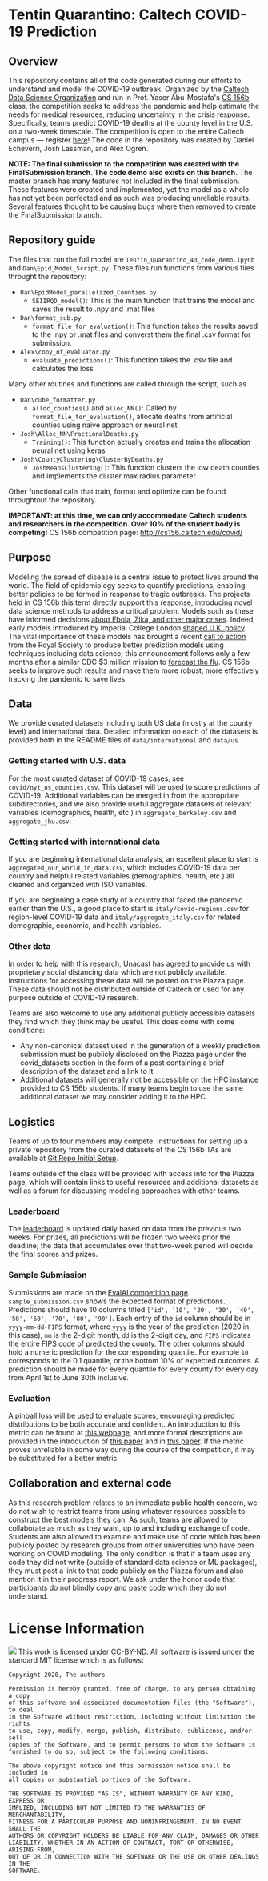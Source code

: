 # Tentin Quarantino: Caltech COVID-19 Prediction

## Overview
This repository contains all of the code generated during our efforts to
understand and model the COVID-19 outbreak. Organized by the
[Caltech Data Science Organization](http://datascience.caltech.edu/) and run in Prof.
Yaser Abu-Mostafa's [CS 156b](http://cs156.caltech.edu/) class, the competition seeks to
address the pandemic and help estimate the needs for medical resources, reducing uncertainty
in the crisis response. Specifically, teams predict COVID-19 deaths at the county level in
the U.S. on a two-week timescale. The competition is open to the entire Caltech campus — register [here](https://docs.google.com/forms/d/e/1FAIpQLSeq5ncLFDATIefqU--68OlSQ4pCae-Gww1ZQuf2T-mIZ2f9ng/viewform?usp=sf_link)! The code in the repository was created by 
Daniel Echeverri, Josh Lassman, and Alex Ogren.

**NOTE: The final submission to the competition was created with the FinalSubmission branch. The code demo also exists on this branch.**
The master branch has many features not included in the final submission. These features were created and implemented, yet the model as 
a whole has not yet been perfected and as such was producing unreliable results. Several features thought to be causing bugs where then removed 
to create the FinalSubmission branch.

## Repository guide
The files that run the full model are `Tentin_Quarantino_43_code_demo.ipynb` and `Dan\Epid_Model_Script.py`. These files run functions from various files throught the repository:
* `Dan\EpidModel_parallelized_Counties.py`
    * `SEIIRQD_model()`: This is the main function that trains the model and saves the result to .npy and .mat files
* `Dan\format_sub.py`
    * `format_file_for_evaluation()`: This function takes the results saved to the .npy or .mat files and converst them the final .csv format for submission. 
* `Alex\copy_of_evaluator.py`
    * `evaluate_predictions()`: This function takes the .csv file and calculates the loss

Many other routines and functions are called through the script, such as
* `Dan\cube_formatter.py`
    * `alloc_counties()` and `alloc_NN()`: Called by `format_file_for_evaluation()`, allocate deaths from artificial counties using naive approach or neural net
* `Josh\Alloc_NN\FractionalDeaths.py`
    * `Training()`: This function actually creates and trains the allocation neural net using keras
*  `Josh\CountyClustering\ClusterByDeaths.py`
    * `JoshMeansClustering()`: This function clusters the low death counties and implements the cluster max radius parameter

Other functional calls that train, format and optimize can be found throughtout the repository. 



**IMPORTANT: at this time, we can only accommodate Caltech students and researchers in the competition. Over 10% of the student body is competing!**
CS 156b competition page: http://cs156.caltech.edu/covid/

## Purpose

Modeling the spread of disease is a central issue to protect lives around the world. The field of epidemiology seeks to 
quantify predictions, enabling better policies to be formed in response to tragic outbreaks. The projects
held in CS 156b this term directly support this response, introducing novel data science methods to address
a critical problem. Models such as these have informed decisions [about Ebola, Zika, and other major
crises](https://www.npr.org/sections/health-shots/2020/03/04/811146915/how-computer-modeling-of-covid-19s-spread-could-help-fight-the-virus). Indeed, early models introduced by Imperial College London [shaped U.K. policy](https://www.sciencemag.org/news/2020/03/mathematics-life-and-death-how-disease-models-shape-national-shutdowns-and-other). The vital
importance of these models has brought a recent [call to action](https://epcced.github.io/ramp/) from the Royal Society to produce
better prediction models using techniques including data science; this announcement follows only a few months after a similar CDC $3 million mission to [forecast the flu](https://www.wsj.com/articles/scientists-crunch-data-to-predict-how-many-people-will-get-coronavirus-11584479851).
CS 156b seeks to improve such results and make them more robust, more effectively tracking the pandemic to
save lives.

## Data

We provide curated datasets including both US data (mostly at the county level) and international data. Detailed information on each of the datasets is provided both in the README files of `data/international` and `data/us`.

### Getting started with U.S. data

For the most curated dataset of COVID-19 cases, see `covid/nyt_us_counties.csv`. This dataset will be used to score predictions of COVID-19. Additional variables can be merged in from the appropriate subdirectories, and we also provide useful aggregate datasets of relevant variables (demographics, health, etc.) in `aggregate_berkeley.csv` and `aggregate_jhu.csv`.

### Getting started with international data
If you are beginning international data analysis, an excellent place to start is `aggregated_our_world_in_data.csv`, which includes COVID-19 data per country and helpful related variables (demographics, health, etc.) all cleaned and organized with ISO variables.

If you are beginning a case study of a country that faced the pandemic earlier than the U.S., a good place to start is `italy/covid-regions.csv` for region-level COVID-19 data and `italy/aggregate_italy.csv` for related demographic, economic, and health variables.

### Other data

In order to help with this research, Unacast has agreed to provide us with proprietary social distancing data which are not publicly available. Instructions for accessing these data will be posted on the Piazza page. These data should not be distributed outside of Caltech or used for any purpose outside of COVID-19 research.

Teams are also welcome to use any additional publicly accessible datasets they find which they think may be useful. This does come with some conditions:
* Any non-canonical dataset used in the generation of a weekly prediction submission must be publicly disclosed on the Piazza page under the covid_datasets section in the form of a post containing a brief description of the dataset and a link to it.
* Additional datasets will generally not be accessible on the HPC instance provided to CS 156b students. If many teams begin to use the same additional dataset we may consider adding it to the HPC.


## Logistics

Teams of up to four members may compete. Instructions for setting up a private repository from the curated datasets of the CS 156b TAs are available at [Git Repo Initial Setup](https://docs.google.com/document/d/1l2QBnAZp54fhLm-oFgD6_9dBO-1exE8K_-mE_FeQ90A/edit?usp=sharing).

Teams outside of the class will be provided with access info for the Piazza page, which will contain links to useful resources and additional datasets as well as a forum for discussing modeling approaches with other teams.

### Leaderboard

The [leaderboard](http://datascience.caltech.edu/covid/leaderboard.html) is updated daily based on data from the previous two weeks. For prizes, all predictions will be frozen two weeks prior the deadline; the data that accumulates over that two-week period will decide the final scores and prizes.

### Sample Submission

Submissions are made on the [EvalAI competition page](https://evalai.cloudcv.org/web/challenges/challenge-page/582/overview). `sample_submission.csv` shows the expected format of predictions. Predictions should have 10 columns titled ``['id', '10', '20', '30', '40', '50', '60', '70', '80', '90']``. Each entry of the `id` column should be in `yyyy-mm-dd-FIPS` format, where `yyyy` is the year of the prediction (2020 in this case), `mm` is the 2-digit month, `dd` is the 2-digit day, and `FIPS` indicates the entire FIPS code of predicted the county. The other columns should hold a numeric prediction for the corresponding quantile. For example `10` corresponds to the 0.1 quantile, or the bottom 10% of expected outcomes. A prediction should be made for every quantile for every county for every day from April 1st to June 30th inclusive. 

### Evaluation

A pinball loss will be used to evaluate scores, encouraging predicted distributions to be both accurate and confident. An introduction to this metric can be found at [this webpage](https://www.lokad.com/pinball-loss-function-definition#Formula_0), and more formal descriptions are provided in the introduction of [this paper](https://projecteuclid.org/euclid.bj/1297173840) and in [this paper](http://www.lsta.upmc.fr/BIAU/bp.pdf). If the metric proves unreliable in some way during the course of the competition, it may be substituted for a better metric.

## Collaboration and external code

As this research problem relates to an immediate public health concern, we do not wish to restrict teams from using whatever resources possible to construct the best models they can. As such, teams are allowed to collaborate as much as they want, up to and including exchange of code. Students are also allowed to examine and make use of code which has been publicly posted by research groups from other universities who have been working on COVID modeling. The only condition is that if a team uses any code they did not write (outside of standard data science or ML packages), they must post a link to that code publicly on the Piazza forum and also mention it in their progress report. We ask under the honor code that participants do not blindly copy and paste code which they do not understand. 

# License Information

<img src="https://licensebuttons.net/l/by-nd/3.0/88x31.png"> This work is
licensed under [CC-BY-ND](https://creativecommons.org/licenses/by-nd/4.0/). All
software is issued under the standard MIT license which is as follows:

```
Copyright 2020, The authors

Permission is hereby granted, free of charge, to any person obtaining a copy
of this software and associated documentation files (the "Software"), to deal
in the Software without restriction, including without limitation the rights
to use, copy, modify, merge, publish, distribute, sublicense, and/or sell
copies of the Software, and to permit persons to whom the Software is
furnished to do so, subject to the following conditions:

The above copyright notice and this permission notice shall be included in
all copies or substantial portions of the Software.

THE SOFTWARE IS PROVIDED "AS IS", WITHOUT WARRANTY OF ANY KIND, EXPRESS OR
IMPLIED, INCLUDING BUT NOT LIMITED TO THE WARRANTIES OF MERCHANTABILITY,
FITNESS FOR A PARTICULAR PURPOSE AND NONINFRINGEMENT. IN NO EVENT SHALL THE
AUTHORS OR COPYRIGHT HOLDERS BE LIABLE FOR ANY CLAIM, DAMAGES OR OTHER
LIABILITY, WHETHER IN AN ACTION OF CONTRACT, TORT OR OTHERWISE, ARISING FROM,
OUT OF OR IN CONNECTION WITH THE SOFTWARE OR THE USE OR OTHER DEALINGS IN THE
SOFTWARE.
```
